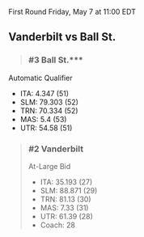 First Round
Friday, May 7 at 11:00 EDT
## Vanderbilt vs Ball St.

> ### #3 Ball St.***  
Automatic Qualifier  
- ITA: 4.347 (51)  
- SLM: 79.303 (52)  
- TRN: 70.334 (52)  
- MAS: 5.4 (53)  
- UTR: 54.58 (51)  

> ### #2 Vanderbilt  
> At-Large Bid  
> - ITA: 35.193 (27)  
> - SLM: 88.871 (29)  
> - TRN: 81.13 (30)  
> - MAS: 7.33 (31)  
> - UTR: 61.39 (28)  
> - Coach: 28  